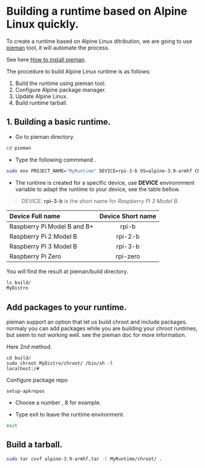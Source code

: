# Building a runtime based on Alpine Linux quickly.

To create a runtime based on Alpine Linux ditribution, we are going to use [pieman]() tool, it will automate the process.

See here <a href="https://docs.ionoid.io/#/../apps/build/install-pieman" target="_blank"> How to install pieman</a>.

The procedure to build Alpine Linux runtime is as follows:
 
 1. Build the runtime using pieman tool.
 2. Configure Alpine package manager.
 3. Update Alpine Linux.
 4. Build runtime tarball.

## 1. Building a basic runtime.

 - Go to pieman directory. 

```bash
cd pieman
```
 - Type the following commmand .

```bash 
sudo env PROJECT_NAME="MyRuntime" DEVICE=rpi-3-b OS=alpine-3.9-armhf CREATE_ONLY_CHROOT=true ./pieman.sh
```

 - The runtime is created for a specific device, use **DEVICE** environnment variable to adapt the runtime to your device,  see the table bellow.


> DEVICE: **rpi-3-b** is the short name for *Raspberry Pi 3 Model B*.


| Device Full name            | Device Short name |
| :-------------              | :----------:      |
| Raspberry Pi Model B and B+ | rpi-b             |
| Raspberry Pi 2 Model B      | rpi-2-b           |
| Raspberry Pi 3 Model B      | rpi-3-b           |
| Raspberry Pi Zero           | rpi-zero          |


You will find the result at pieman/build directory.

```bash
ls build/
MyDistro
```

## Add packages to your runtime.

pieman support an option that let us build chroot and include packages.
normaly you can add packages while you are building your chroot runtimes, but seem to not working well.
see the pieman doc for more information.

Here 2nd method.

```
cd build/
sudo chroot MyDistro/chroot/ /bin/sh -l
localhost:/#
```

Configure package repo

```
setup-apkrepos
```
 - Choose a number , 8 for example.

 - Type exit to leave the runtime environment.

```bash 
exit 
```

## Build a tarball.

```bash
sudo tar cvvf alpine-3.9-armhf.tar -C MyRuntime/chroot/ .
```

